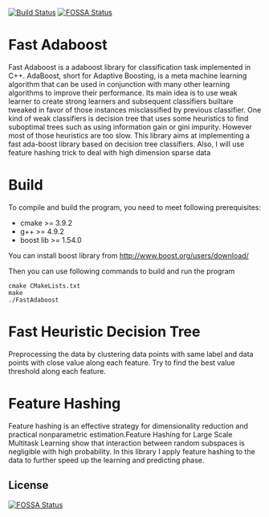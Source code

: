 [![Build Status](https://travis-ci.com/lucafuji/FastAdaboost.svg?branch=master)](https://travis-ci.com/lucafuji/FastAdaboost)
[![FOSSA Status](https://app.fossa.io/api/projects/git%2Bgithub.com%2Flucafuji%2FFastAdaboost.svg?type=shield)](https://app.fossa.io/projects/git%2Bgithub.com%2Flucafuji%2FFastAdaboost?ref=badge_shield)

Fast Adaboost 
===============================================

Fast Adaboost is a adaboost library for classification task implemented in C++. AdaBoost, short for Adaptive Boosting, is a meta machine learning algorithm that can be used in conjunction with many other learning algorithms to improve their performance. Its main idea is to use weak learner to create strong learners and subsequent classifiers builtare tweaked in favor of those instances misclassified by previous classifier. One kind of weak classifiers is decision tree that uses some heuristics to find suboptimal trees such as using information gain or gini impurity. However most of those heuristics are too slow. This library aims at implementing a fast ada-boost library based on decision tree classifiers. Also, I will use feature hashing trick to deal with high dimension sparse data

Build
===============================================
To compile and build the program, you need to meet following prerequisites:

* cmake >= 3.9.2
* g++ >= 4.9.2
* boost lib >= 1.54.0

You can install boost library from http://www.boost.org/users/download/

Then you can use following commands to build and run the program
```$bash
cmake CMakeLists.txt
make
./FastAdaboost
```


Fast Heuristic Decision Tree
===============================================

Preprocessing the data by clustering data points with same label and data points with close value along each feature.
Try to find the best value threshold along each feature.

Feature Hashing
===============================================

Feature hashing is an effective strategy for dimensionality reduction and practical nonparametric estimation.Feature Hashing for Large Scale Multitask Learning show that interaction between random subspaces is negligible with high probability.
In this library I apply feature hashing to the data to further speed up the learning and predicting phase.


## License
[![FOSSA Status](https://app.fossa.io/api/projects/git%2Bgithub.com%2Flucafuji%2FFastAdaboost.svg?type=large)](https://app.fossa.io/projects/git%2Bgithub.com%2Flucafuji%2FFastAdaboost?ref=badge_large)